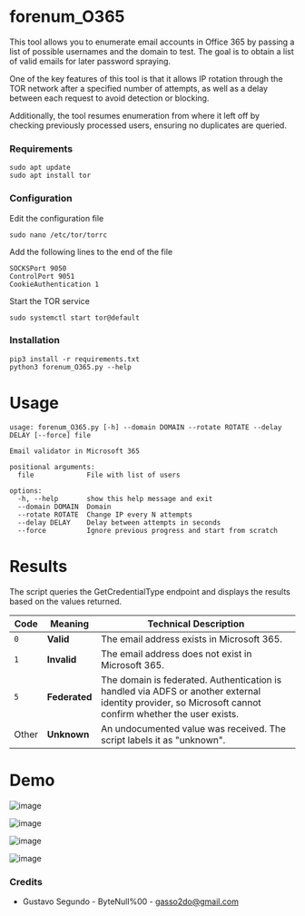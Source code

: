 # forenum_O365

This tool allows you to enumerate email accounts in Office 365 by passing a list of possible usernames and the domain to test. The goal is to obtain a list of valid emails for later password spraying.

One of the key features of this tool is that it allows IP rotation through the TOR network after a specified number of attempts, as well as a delay between each request to avoid detection or blocking.

Additionally, the tool resumes enumeration from where it left off by checking previously processed users, ensuring no duplicates are queried.

### Requirements

```
sudo apt update
sudo apt install tor
```

### Configuration

Edit the configuration file
```
sudo nano /etc/tor/torrc
```
Add the following lines to the end of the file

```
SOCKSPort 9050
ControlPort 9051
CookieAuthentication 1
```
Start the TOR service

```
sudo systemctl start tor@default
```

### Installation

```
pip3 install -r requirements.txt
python3 forenum_O365.py --help
```

# Usage 

```
usage: forenum_O365.py [-h] --domain DOMAIN --rotate ROTATE --delay DELAY [--force] file

Email validator in Microsoft 365

positional arguments:
  file             File with list of users

options:
  -h, --help       show this help message and exit
  --domain DOMAIN  Domain
  --rotate ROTATE  Change IP every N attempts
  --delay DELAY    Delay between attempts in seconds
  --force          Ignore previous progress and start from scratch

```

# Results

The script queries the GetCredentialType endpoint and displays the results based on the values returned.

| Code  | Meaning     | Technical Description |
|-------|-------------|------------------------|
| `0`   | **Valid**     | The email address exists in Microsoft 365. |
| `1`   | **Invalid**  | The email address does not exist in Microsoft 365. |
| `5`   | **Federated** | The domain is federated. Authentication is handled via ADFS or another external identity provider, so Microsoft cannot confirm whether the user exists. |
| Other | **Unknown** | An undocumented value was received. The script labels it as "unknown". |

# Demo

![image](https://github.com/user-attachments/assets/16ea16f8-b39d-439f-aee4-3dad445810b2)

![image](https://github.com/user-attachments/assets/928a4b31-3eb6-4970-bc7c-308b20584d34)

![image](https://github.com/user-attachments/assets/984e74be-2653-4d40-aa78-be0b33739d6f)

![image](https://github.com/user-attachments/assets/c438b9e1-92b1-40e5-92d8-e8e9d8a37029)


### Credits 

* Gustavo Segundo - ByteNull%00 - gasso2do@gmail.com
